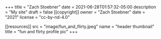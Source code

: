 +++
title = "Zach Stoebner"
date = 2021-06-28T01:57:32-05:00
description = "My site"
draft = false
[[copyright]]
  owner = "Zach Stoebner"
  date = "2021"
  license = "cc-by-nd-4.0"

[[resources]]
  src = "image/fun_and_flirty.jpeg"
  name = "header thumbnail"
  title = "fun and flirty profile pic"
+++
